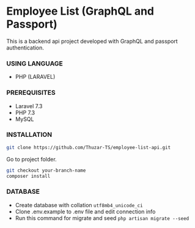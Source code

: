 # Employee List (GraphQL and Passport)

This is a backend api project developed with GraphQL and passport authentication.

### USING LANGUAGE

- PHP (LARAVEL)

### PREREQUISITES

- Laravel 7.3
- PHP 7.3
- MySQL

### INSTALLATION
```bash
git clone https://github.com/Thuzar-TS/employee-list-api.git
```
Go to project folder.
```bash
git checkout your-branch-name
composer install
```

### DATABASE

- Create database with collation ```utf8mb4_unicode_ci```
- Clone .env.example to .env file and edit connection info
- Run this command for migrate and seed ```php artisan migrate --seed```
